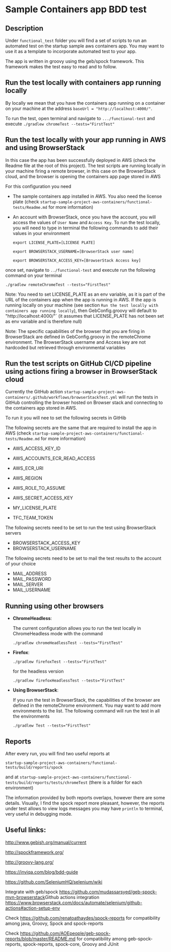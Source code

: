 # Sample Containers app BDD test
## Description
Under `functional_test` folder you will find a set of scripts to run an automated test on the startup sample aws containers app. You may want to use it as a template to incorporate automated test to your app.

The app is written in groovy using the geb/spock framework. This framework makes the test easy to read and to follow.

## Run the test locally with containers app running locally
By locally we mean that you have the containers app running on a container on your machine at the address `baseUrl = "http://localhost:4000/"`.

To run the test, open terminal and navigate to `.../functional-test` and execute 
`./gradlew chromeTest --tests="FirstTest"`


## Run the test locally with your app running in AWS and using BrowserStack
In this case the app has been successfully deployed in AWS (check the Readme file at the root of this project). The test scripts are running locally in your machine firing a remote browser, in this case on the BrowserStack cloud, and the browser is opening the containers app page stored in AWS

For this configuration you need 
- The sample containers app installed in AWS. You also need the license plate (check `startup-sample-project-aws-containers/functional-tests/Readme.md` for more information)

- An account with BrowserStack, once you have the account, you will access the values of `User Name` and `Access Key`. To run the test locally, you will need to type in terminal the following commands to add their values in your environment

  `export LICENSE_PLATE=[LICENSE PLATE]`
  
  `export BROWSERSTACK_USERNAME=[BrowserStack user name]`
  
  `export BROWSERSTACK_ACCESS_KEY=[BrowserStack Access key]`

once set, navigate to `../functional-test` and execute run the following command on your terminal

`./gradlew remoteChromeTest --tests="FirstTest"`


Note: You need to set LICENSE_PLATE as an env variable, as it is part of the URL of the containers app when the app is running in AWS. If the app is running locally on your machine (see section `Run the test locally with containers app running locally`), then GebConfig.groovy will default to "http://localhost:4000/"`  (it assumes that LICENSE_PLATE has not been set as env variable and is therefore null)

Note: The specific capabilities of the browser that you are firing in BrowserStack are defined in GebConfig.groovy in the remoteChrome environment. The BrowserStack username and Access key are not hardcoded but retrieved through environmental variables
## Run the test scripts on GitHub CI/CD pipeline using actions firing a browser in BrowserStack cloud 
Currently the GitHub action `startup-sample-project-aws-containers/.github/workflows/browserStackTest.yml` will run the tests in GitHub controlling the browser hosted on Browser stack and connecting to the containers app stored in AWS.

To run it you will nee to set the following secrets in GitHib

The following secrets are the same that are required to install the app in AWS (check `startup-sample-project-aws-containers/functional-tests/Readme.md` for more information)
- AWS_ACCESS_KEY_ID
- AWS_ACCOUNTS_ECR_READ_ACCESS
- AWS_ECR_URI
- AWS_REGION
- AWS_ROLE_TO_ASSUME
- AWS_SECRET_ACCESS_KEY

- MY_LICENSE_PLATE
- TFC_TEAM_TOKEN

The following secrets need to be set to run the test using BrowserStack servers
- BROWSERSTACK_ACCESS_KEY
- BROWSERSTACK_USERNAME

The following secrets need to be set to mail the test results to the account of your choice
- MAIL_ADDRESS
- MAIL_PASSWORD
- MAIL_SERVER
- MAIL_USERNAME






## Running using other browsers
- **ChromeHeadless**: 

  The current configuration allows you to run the test locally in ChromeHeadless mode with the command

  `./gradlew chromeHeadlessTest --tests="FirstTest"`

- **Firefox**: 

  `./gradlew firefoxTest --tests="FirstTest"`

  for the headless version

  `./gradlew firefoxHeadlessTest --tests="FirstTest"`


- **Using BrowserStack**: 

  If you run the test in BrowserStack, the capabilities of the browser are defined in the remoteChrome environment. You may want to add more environments to the list. The following command will run the test in all the environments 

  `./gradlew Test --tests="FirstTest"`


## Reports
After every run, you will find two useful reports at

`startup-sample-project-aws-containers/functional-tests/build/reports/spock`

and at 
`startup-sample-project-aws-containers/functional-tests/build/reports/tests/chromeTest`
(there is a folder for each environment)

The information provided by both reports overlaps, however there are some details. Visually, I find the spock report more pleasant, however, the reports under test allows to view logs messages you may have `println` to terminal, very useful in debugging mode.  

## Useful links:

<http://www.gebish.org/manual/current>

<http://spockframework.org/>

<http://groovy-lang.org/>

<https://inviqa.com/blog/bdd-guide>

<https://github.com/SeleniumHQ/selenium/wiki>


Integrate with geb/spock
https://github.com/mudassarsyed/geb-spock-mvn-browserstack
​
Github actions integration
https://www.browserstack.com/docs/automate/selenium/github-actions#action-setup-env


Check https://github.com/renatoathaydes/spock-reports for compatibility among java, Groovy, Spock and spock-reports

Check https://github.com/AOEpeople/geb-spock-reports/blob/master/README.md for compatibility among geb-spock-reports,	spock-reports,	spock-core,	Groovy and JUnit
